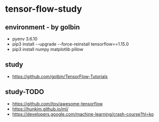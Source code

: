 # tensor-flow-study

<!--
description = 정리자료
tag = programming, language, python, TensorFlow
-->

## environment - by golbin
- pyenv 3.6.10
- pip3 install --upgrade --force-reinstall tensorflow==1.15.0
- pip3 install numpy matplotlib pillow

## study
- https://github.com/golbin/TensorFlow-Tutorials

## study-TODO
- https://github.com/jtoy/awesome-tensorflow
- https://hunkim.github.io/ml/
- https://developers.google.com/machine-learning/crash-course?hl=ko
